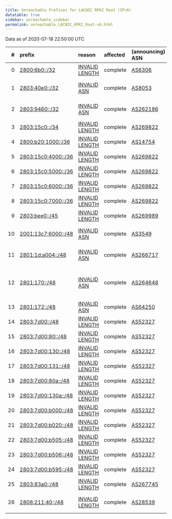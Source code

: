 ```yaml
---
title: Unreachable Prefixes for LACNIC RPKI Root (IPv6)
datatable: true
sidebar: unreachable_sidebar
permalink: unreachable_LACNIC_RPKI_Root-v6.html
---
```


Data as of 2020-07-18 22:50:00 UTC


<div class="datatable-begin"></div>

|   # | prefix                                                           | reason                                                                                                         | affected   | (announcing) ASN                         | AS Name                                                 |   unreachable /48s |
|----:|:-----------------------------------------------------------------|:---------------------------------------------------------------------------------------------------------------|:-----------|:-----------------------------------------|:--------------------------------------------------------|-------------------:|
|   0 | [2800:6b0::/32](https://stat.ripe.net/2800:6b0::/32)             | [INVALID LENGTH](https://rpki-validator.ripe.net/announcement-preview?asn=AS6306&prefix=2800:6b0::/32)         | complete   | [AS6306](unreachable_AS6306-v6.html)     | TELEFONICA VENEZOLANA                                   |              65536 |
|   1 | [2803:40e0::/32](https://stat.ripe.net/2803:40e0::/32)           | [INVALID ASN](https://rpki-validator.ripe.net/announcement-preview?asn=AS8053&prefix=2803:40e0::/32)           | complete   | [AS8053](unreachable_AS8053-v6.html)     | IFX Networks Venezuela C.A.                             |              65536 |
|   2 | [2803:9460::/32](https://stat.ripe.net/2803:9460::/32)           | [INVALID ASN](https://rpki-validator.ripe.net/announcement-preview?asn=AS262186&prefix=2803:9460::/32)         | complete   | [AS262186](unreachable_AS262186-v6.html) | TV AZTECA SUCURSAL COLOMBIA                             |              65536 |
|   3 | [2803:15c0::/34](https://stat.ripe.net/2803:15c0::/34)           | [INVALID LENGTH](https://rpki-validator.ripe.net/announcement-preview?asn=AS269822&prefix=2803:15c0::/34)      | complete   | [AS269822](unreachable_AS269822-v6.html) | COLOMBIA MAS TV S.A.S                                   |              16384 |
|   4 | [2800:b20:1000::/36](https://stat.ripe.net/2800:b20:1000::/36)   | [INVALID LENGTH](https://rpki-validator.ripe.net/announcement-preview?asn=AS14754&prefix=2800:b20:1000::/36)   | complete   | [AS14754](unreachable_AS14754-v6.html)   | Telgua                                                  |               4096 |
|   5 | [2803:15c0:4000::/36](https://stat.ripe.net/2803:15c0:4000::/36) | [INVALID LENGTH](https://rpki-validator.ripe.net/announcement-preview?asn=AS269822&prefix=2803:15c0:4000::/36) | complete   | [AS269822](unreachable_AS269822-v6.html) | COLOMBIA MAS TV S.A.S                                   |               4096 |
|   6 | [2803:15c0:5000::/36](https://stat.ripe.net/2803:15c0:5000::/36) | [INVALID LENGTH](https://rpki-validator.ripe.net/announcement-preview?asn=AS269822&prefix=2803:15c0:5000::/36) | complete   | [AS269822](unreachable_AS269822-v6.html) | COLOMBIA MAS TV S.A.S                                   |               4096 |
|   7 | [2803:15c0:6000::/36](https://stat.ripe.net/2803:15c0:6000::/36) | [INVALID LENGTH](https://rpki-validator.ripe.net/announcement-preview?asn=AS269822&prefix=2803:15c0:6000::/36) | complete   | [AS269822](unreachable_AS269822-v6.html) | COLOMBIA MAS TV S.A.S                                   |               4096 |
|   8 | [2803:15c0:7000::/36](https://stat.ripe.net/2803:15c0:7000::/36) | [INVALID LENGTH](https://rpki-validator.ripe.net/announcement-preview?asn=AS269822&prefix=2803:15c0:7000::/36) | complete   | [AS269822](unreachable_AS269822-v6.html) | COLOMBIA MAS TV S.A.S                                   |               4096 |
|   9 | [2803:bee0::/45](https://stat.ripe.net/2803:bee0::/45)           | [INVALID LENGTH](https://rpki-validator.ripe.net/announcement-preview?asn=AS269989&prefix=2803:bee0::/45)      | complete   | [AS269989](unreachable_AS269989-v6.html) | FIBERNET S.A                                            |                  8 |
|  10 | [2001:13c7:6000::/48](https://stat.ripe.net/2001:13c7:6000::/48) | [INVALID ASN](https://rpki-validator.ripe.net/announcement-preview?asn=AS3549&prefix=2001:13c7:6000::/48)      | complete   | [AS3549](unreachable_AS3549-v6.html)     | LVLT-3549 - Level 3 Parent                              |                  1 |
|  11 | [2801:1d:a004::/48](https://stat.ripe.net/2801:1d:a004::/48)     | [INVALID ASN](https://rpki-validator.ripe.net/announcement-preview?asn=AS266717&prefix=2801:1d:a004::/48)      | complete   | [AS266717](unreachable_AS266717-v6.html) | Academia Nacional de Ciencias                           |                  1 |
|  12 | [2801:170::/48](https://stat.ripe.net/2801:170::/48)             | [INVALID ASN](https://rpki-validator.ripe.net/announcement-preview?asn=AS264648&prefix=2801:170::/48)          | complete   | [AS264648](unreachable_AS264648-v6.html) | Fondo Rotatorio del Ministerio de Relaciones Exteriores |                  1 |
|  13 | [2801:172::/48](https://stat.ripe.net/2801:172::/48)             | [INVALID ASN](https://rpki-validator.ripe.net/announcement-preview?asn=AS64250&prefix=2801:172::/48)           | complete   | [AS64250](unreachable_AS64250-v6.html)   | ROUTEPATH                                               |                  1 |
|  14 | [2803:7d00::/48](https://stat.ripe.net/2803:7d00::/48)           | [INVALID LENGTH](https://rpki-validator.ripe.net/announcement-preview?asn=AS52327&prefix=2803:7d00::/48)       | complete   | [AS52327](unreachable_AS52327-v6.html)   | Summit S.A.                                             |                  1 |
|  15 | [2803:7d00:80::/48](https://stat.ripe.net/2803:7d00:80::/48)     | [INVALID LENGTH](https://rpki-validator.ripe.net/announcement-preview?asn=AS52327&prefix=2803:7d00:80::/48)    | complete   | [AS52327](unreachable_AS52327-v6.html)   | Summit S.A.                                             |                  1 |
|  16 | [2803:7d00:130::/48](https://stat.ripe.net/2803:7d00:130::/48)   | [INVALID LENGTH](https://rpki-validator.ripe.net/announcement-preview?asn=AS52327&prefix=2803:7d00:130::/48)   | complete   | [AS52327](unreachable_AS52327-v6.html)   | Summit S.A.                                             |                  1 |
|  17 | [2803:7d00:131::/48](https://stat.ripe.net/2803:7d00:131::/48)   | [INVALID LENGTH](https://rpki-validator.ripe.net/announcement-preview?asn=AS52327&prefix=2803:7d00:131::/48)   | complete   | [AS52327](unreachable_AS52327-v6.html)   | Summit S.A.                                             |                  1 |
|  18 | [2803:7d00:80a::/48](https://stat.ripe.net/2803:7d00:80a::/48)   | [INVALID LENGTH](https://rpki-validator.ripe.net/announcement-preview?asn=AS52327&prefix=2803:7d00:80a::/48)   | complete   | [AS52327](unreachable_AS52327-v6.html)   | Summit S.A.                                             |                  1 |
|  19 | [2803:7d00:130a::/48](https://stat.ripe.net/2803:7d00:130a::/48) | [INVALID LENGTH](https://rpki-validator.ripe.net/announcement-preview?asn=AS52327&prefix=2803:7d00:130a::/48)  | complete   | [AS52327](unreachable_AS52327-v6.html)   | Summit S.A.                                             |                  1 |
|  20 | [2803:7d00:b000::/48](https://stat.ripe.net/2803:7d00:b000::/48) | [INVALID LENGTH](https://rpki-validator.ripe.net/announcement-preview?asn=AS52327&prefix=2803:7d00:b000::/48)  | complete   | [AS52327](unreachable_AS52327-v6.html)   | Summit S.A.                                             |                  1 |
|  21 | [2803:7d00:b020::/48](https://stat.ripe.net/2803:7d00:b020::/48) | [INVALID LENGTH](https://rpki-validator.ripe.net/announcement-preview?asn=AS52327&prefix=2803:7d00:b020::/48)  | complete   | [AS52327](unreachable_AS52327-v6.html)   | Summit S.A.                                             |                  1 |
|  22 | [2803:7d00:b505::/48](https://stat.ripe.net/2803:7d00:b505::/48) | [INVALID LENGTH](https://rpki-validator.ripe.net/announcement-preview?asn=AS52327&prefix=2803:7d00:b505::/48)  | complete   | [AS52327](unreachable_AS52327-v6.html)   | Summit S.A.                                             |                  1 |
|  23 | [2803:7d00:b506::/48](https://stat.ripe.net/2803:7d00:b506::/48) | [INVALID LENGTH](https://rpki-validator.ripe.net/announcement-preview?asn=AS52327&prefix=2803:7d00:b506::/48)  | complete   | [AS52327](unreachable_AS52327-v6.html)   | Summit S.A.                                             |                  1 |
|  24 | [2803:7d00:b595::/48](https://stat.ripe.net/2803:7d00:b595::/48) | [INVALID LENGTH](https://rpki-validator.ripe.net/announcement-preview?asn=AS52327&prefix=2803:7d00:b595::/48)  | complete   | [AS52327](unreachable_AS52327-v6.html)   | Summit S.A.                                             |                  1 |
|  25 | [2803:83a0::/48](https://stat.ripe.net/2803:83a0::/48)           | [INVALID LENGTH](https://rpki-validator.ripe.net/announcement-preview?asn=AS267745&prefix=2803:83a0::/48)      | complete   | [AS267745](unreachable_AS267745-v6.html) |                                                         |                  1 |
|  26 | [2806:211:40::/48](https://stat.ripe.net/2806:211:40::/48)       | [INVALID LENGTH](https://rpki-validator.ripe.net/announcement-preview?asn=AS28539&prefix=2806:211:40::/48)     | complete   | [AS28539](unreachable_AS28539-v6.html)   | Creatividad Internet Enlaces                            |                  1 |

<div class="datatable-end"></div>